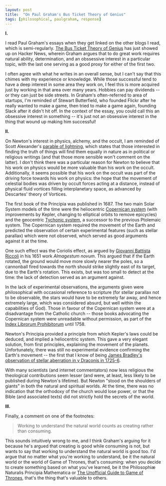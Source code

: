 ```yaml
---
layout: post
title:  "On Paul Graham's Bus Ticket Theory of Genius"
tags: [philosophical, paulgraham, response]
---
```


**I.**

I read Paul Graham's essays when they get linked on the other blogs I read, which is semi-regularly. [The Bus Ticket Theory of Genius](http://paulgraham.com/genius.html) has just showed up on Hacker News, wherein Graham argues that to do great work requires natural ability, determination, and an obssessive interest in a particular topic, with the last one serving as a good proxy for either of the first two.

I often agree with what he writes in an overall sense, but I can't say that this chimes with my experience or knowledge. While those successful tend to have a deep interest in some area they work on, I feel this is more acquired just by working in that area over many years. Hobbies can pay dividends -- or they can just be side streets. In Graham's often-referred to area of startups, I'm reminded of Stewart Butterfield, who founded Flickr after he really wanted to make a game, then tried to make a game again, founding Slack after it didn't hit off. In the context of the essay, you could call this an obsessive interest in something -- it's just not an obsessive interest in the thing that wound up making him successful!

**II.**

On Newton's interest in physics, alchemy, and the occult, I am reminded of Scott Alexander's [parable of lightning](https://slatestarcodex.com/2017/10/23/kolmogorov-complicity-and-the-parable-of-lightning/), which states that those interested in finding the truth of things will find them equally in nature as in political or religious writings (and that those more sensible won't comment on the latter). I don't think there was a particular reason for Newton to believe that his work on physics would be more valuable than his work on the occult. Additionally, it seems possible that his work on the occult was part of the driving force towards his work on physics: the hope that the movement of celestial bodies was driven by occult forces acting at a distance, instead of physical fluid vortices filling interplanetary space, as advanced by Descartes' theory of Vortices.

The first book of the Principia was published in 1687. The two main Solar System models of the time were the heliocentric [Copernican system](https://en.wikipedia.org/wiki/Copernican_heliocentrism) (with improvements by Kepler, changing to elliptical orbits to remove epicycles) and the geocentric [Tychonic system](https://en.wikipedia.org/wiki/Tychonic_system), a successor to the previous Ptolemaic system. The Copernican system required the movement of the Earth and predicted the observation of certain experimental features (such as stellar parallax) which were not observed, which served as good arguments against it at the time.

One such effect was the Coriolis effect, as argued by [Giovanni Battista Riccoli](https://en.wikipedia.org/wiki/Giovanni_Battista_Riccioli) in his 1651 work _Almagestum novum_. This argued that if the Earth rotated, the ground would move more slowly nearer the poles, so a cannonball fired towards the north should strike slightly east of its target, due to the Earth's rotation. This exists, but was too small to detect at the time: the lack of detection served as an argument against.

In the lack of experimental observations, the arguments given were philosophical with occasional reference to scripture (for stellar parallax not to be observable, the stars would have to be extremely far away, and hence extremely large, which was considered absurd, but well within the capabilities of God). Those in favour of the Copernican system were at a disadvantage from the Catholic church -- those books advocating the Copernican system were unreadable without permission, as part of the [Index Librorum Prohibitorum](https://en.wikipedia.org/wiki/Index_Librorum_Prohibitorum) until 1758.

Newton's Principia provided a principle from which Kepler's laws could be deduced, and implied a heliocentric system. This gave a very elegant solution, from first principles, explaining the movement of the planets. Unfortunately, there was still no experimental evidence confirming the Earth's movement -- the first that I know of being [James Bradley's observation of stellar aberration in γ Draconis in 1725-6](https://en.wikisource.org/wiki/1911_Encyclop%C3%A6dia_Britannica/Aberration).

With many scientists (and internet commentators) now less religious the theological contributions seem lesser (and were, at least, less likely to be published during Newton's lifetime). But Newton "stood on the shoulders of giants" in both the natural and spiritual worlds. At the time, there was no indication that the orthodoxy of the church would lose power, or that the Bible (and associated texts) did not strictly hold the secrets of the world.

**III.**

Finally, a comment on one of the footnotes:

> Working to understand the natural world counts as creating rather than consuming.

This sounds intuitively wrong to me, and I think Graham's arguing for it because he's argued that creating is good while consuming is not, but wants to say that working to understand the natural world is good too. I'd argue that no matter what you're working to understand, be it the natural world or the world of Game of Thrones, that's consuming: when you decide to create something based on what you've learned, be it the Philosophiæ Naturalis Principia Mathematica or [The Unofficial Guide to Game of Thrones](https://www.goodreads.com/book/show/45031702-the-unofficial-guide-to-game-of-thrones), that's the thing that's valuable to others.
